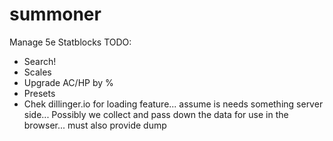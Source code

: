 # summoner
Manage 5e Statblocks
TODO:
 - Search!
 - Scales
  - Upgrade AC/HP by %
 - Presets
 - Chek dillinger.io for loading feature... assume is needs something server side... Possibly we collect and pass down the data for use in the browser... must also provide dump
